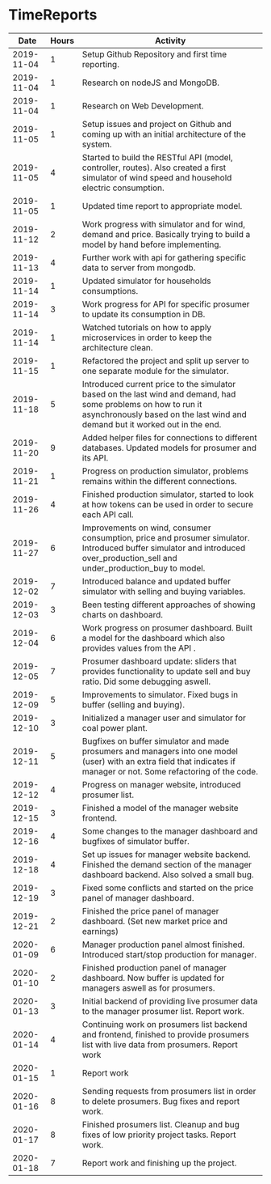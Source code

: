 # TimeReports
| Date  |      Hours    | Activity                                       |
| ----------- | ------- |------------------------------------------------|
| 2019-11-04  | 1       | Setup Github Repository and first time reporting. |
| 2019-11-04  | 1       | Research on nodeJS and MongoDB. |
| 2019-11-04  | 1       | Research on Web Development. |
| 2019-11-05  | 1       | Setup issues and project on Github and coming up with an initial architecture of the system. |
| 2019-11-05  | 4       | Started to build the RESTful API (model, controller, routes). Also created a first simulator of wind speed and household electric consumption. |
| 2019-11-05  | 1       | Updated time report to appropriate model. |
| 2019-11-12  | 2       | Work progress with simulator and for wind, demand and price. Basically trying to build a model by hand before implementing. |
| 2019-11-13  | 4       | Further work with api for gathering specific data to server from mongodb. |
| 2019-11-14  | 1       | Updated simulator for households consumptions. |
| 2019-11-14  | 3       | Work progress for API for specific prosumer to update its consumption in DB. |
| 2019-11-14  | 1       | Watched tutorials on how to apply microservices in order to keep the architecture clean. |
| 2019-11-15  | 1       | Refactored the project and split up server to one separate module for the simulator. |
| 2019-11-18  | 5       | Introduced current price to the simulator based on the last wind and demand, had some problems on how to run it asynchronously based on the last wind and demand but it worked out in the end. |
| 2019-11-20  | 9       | Added helper files for connections to different databases. Updated models for prosumer and its API. |
| 2019-11-21  | 1       | Progress on production simulator, problems remains within the different connections. |
| 2019-11-26  | 4       | Finished production simulator, started to look at how tokens can be used in order to secure each API call. |
| 2019-11-27  | 6       | Improvements on wind, consumer consumption, price and prosumer simulator. Introduced buffer simulator and introduced over_production_sell and under_production_buy to model. |
| 2019-12-02  | 7       | Introduced balance and updated buffer simulator with selling and buying variables. | 
| 2019-12-03  | 3       | Been testing different approaches of showing charts on dashboard. |
| 2019-12-04  | 6       | Work progress on prosumer dashboard. Built a model for the dashboard which also provides values from the API . |
| 2019-12-05  | 7       | Prosumer dashboard update: sliders that provides functionality to update sell and buy ratio. Did some debugging aswell. |
| 2019-12-09  | 5       | Improvements to simulator. Fixed bugs in buffer (selling and buying). |
| 2019-12-10  | 3       | Initialized a manager user and simulator for coal power plant. |
| 2019-12-11  | 5       | Bugfixes on buffer simulator and made prosumers and managers into one model (user) with an extra field that indicates if manager or not. Some refactoring of the code. |
| 2019-12-12  | 4       | Progress on manager website, introduced prosumer list. |
| 2019-12-15  | 3       | Finished a model of the manager website frontend. |
| 2019-12-16  | 4       | Some changes to the manager dashboard and bugfixes of simulator buffer. |
| 2019-12-18  | 4       | Set up issues for manager website backend. Finished the demand section of the manager dashboard backend. Also solved a small bug. |
| 2019-12-19  | 3       | Fixed some conflicts and started on the price panel of manager dashboard. |
| 2019-12-21  | 2       | Finished the price panel of manager dashboard. (Set new market price and earnings) |
| 2020-01-09  | 6       | Manager production panel almost finished. Introduced start/stop production for manager. |
| 2020-01-10  | 2       | Finished production panel of manager dashboard. Now buffer is updated for managers aswell as for prosumers. |
| 2020-01-13  | 3       | Initial backend of providing live prosumer data to the manager prosumer list. Report work. |
| 2020-01-14  | 4       | Continuing work on prosumers list backend and frontend, finished to provide prosumers list with live data from prosumers. Report work |
| 2020-01-15  | 1       | Report work |
| 2020-01-16  | 8       | Sending requests from prosumers list in order to delete prosumers. Bug fixes and report work. |
| 2020-01-17  | 8       | Finished prosumers list. Cleanup and bug fixes of low priority project tasks. Report work. |
| 2020-01-18  | 7       | Report work and finishing up the project. |


